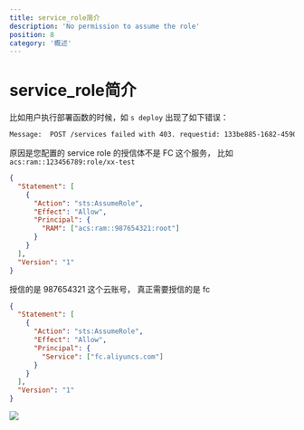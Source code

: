 ```yaml
---
title: service_role简介
description: 'No permission to assume the role'
position: 8
category: '概述'
---
```



# service_role简介

比如用户执行部署函数的时候，如 `s deploy` 出现了如下错误：

```bash
Message:  POST /services failed with 403. requestid: 133be885-1682-4590-9fcf-6dbb3111cb1d, message: No permission to assume the role 'acs:ram::123456789:role/xx-test' for you
```

原因是您配置的 service role 的授信体不是 FC 这个服务， 比如 `acs:ram::123456789:role/xx-test`

```json
{
  "Statement": [
    {
      "Action": "sts:AssumeRole",
      "Effect": "Allow",
      "Principal": {
        "RAM": ["acs:ram::987654321:root"]
      }
    }
  ],
  "Version": "1"
}
```

授信的是 987654321 这个云账号， 真正需要授信的是 fc

```json
{
  "Statement": [
    {
      "Action": "sts:AssumeRole",
      "Effect": "Allow",
      "Principal": {
        "Service": ["fc.aliyuncs.com"]
      }
    }
  ],
  "Version": "1"
}
```

![](https://img.alicdn.com/imgextra/i3/O1CN01iUbhgU1tSFUTYMYNe_!!6000000005900-2-tps-2470-802.png)
